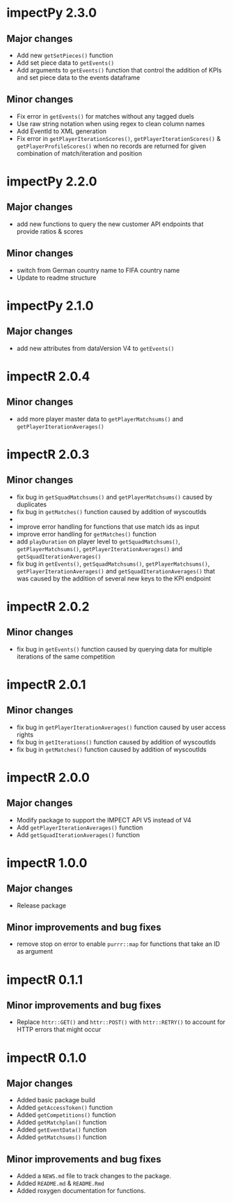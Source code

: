 # impectPy 2.3.0

## Major changes
* Add new `getSetPieces()` function
* Add set piece data to `getEvents()`
* Add arguments to `getEvents()` function that control the addition of KPIs and set piece data to the events dataframe

## Minor changes
* Fix error in `getEvents()` for matches without any tagged duels
* Use raw string notation when using regex to clean column names
* Add EventId to XML generation
* Fix error in `getPlayerIterationScores()`, `getPlayerIterationScores()` & `getPlayerProfileScores()` when no records are returned for given combination of match/iteration and position

# impectPy 2.2.0

## Major changes
* add new functions to query the new customer API endpoints that provide ratios & scores

## Minor changes
* switch from German country name to FIFA country name
* Update to readme structure

# impectPy 2.1.0

## Major changes
* add new attributes from dataVersion V4 to `getEvents()`

# impectR 2.0.4

## Minor changes
* add more player master data to `getPlayerMatchsums()` and `getPlayerIterationAverages()`

# impectR 2.0.3

## Minor changes
* fix bug in `getSquadMatchsums()` and `getPlayerMatchsums()` caused by duplicates
* fix bug in `getMatches()` function caused by addition of wyscoutIds
* 
* improve error handling for functions that use match ids as input
* improve error handling for `getMatches()` function
* add `playDuration` on player level to `getSquadMatchsums()`, `getPlayerMatchsums()`, `getPlayerIterationAverages()` and `getSquadIterationAverages()`
* fix bug in `getEvents()`, `getSquadMatchsums()`, `getPlayerMatchsums()`, `getPlayerIterationAverages()` and `getSquadIterationAverages()` that was caused by the addition of several new keys to the KPI endpoint

# impectR 2.0.2

## Minor changes
* fix bug in `getEvents()` function caused by querying data for multiple iterations of the same competition

# impectR 2.0.1

## Minor changes
* fix bug in `getPlayerIterationAverages()` function caused by user access rights
* fix bug in `getIterations()` function caused by addition of wyscoutIds
* fix bug in `getMatches()` function caused by addition of wyscoutIds

# impectR 2.0.0

## Major changes
* Modify package to support the IMPECT API V5 instead of V4
* Add `getPlayerIterationAverages()` function
* Add `getSquadIterationAverages()` function

# impectR 1.0.0

## Major changes
* Release package

## Minor improvements and bug fixes
* remove stop on error to enable `purrr::map` for functions that take an ID as argument

# impectR 0.1.1

## Minor improvements and bug fixes
* Replace `httr::GET()` and `httr::POST()` with `httr::RETRY()` to account for HTTP errors that might occur 

# impectR 0.1.0

## Major changes
* Added basic package build
* Added `getAccessToken()` function
* Added `getCompetitions()` function
* Added `getMatchplan()` function
* Added `getEventData()` function
* Added `getMatchsums()` function


## Minor improvements and bug fixes
* Added a `NEWS.md` file to track changes to the package.
* Added `README.md` & `README.Rmd`
* Added roxygen documentation for functions.
